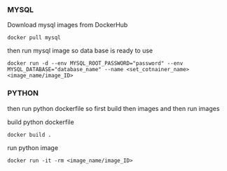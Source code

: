 ### MYSQL

Download mysql images from DockerHub 

```
docker pull mysql
```

then run mysql image so data base is ready to use 

```
docker run -d --env MYSQL_ROOT_PASSWORD="password" --env MYSQL_DATABASE="database_name" --name <set_cotnainer_name> <image_name/image_ID>
```
### PYTHON

then run python dockerfile so first build then images and then run images

build python dockerfile

```
docker build .
```

run python image

```
docker run -it -rm <image_name/image_ID>
```
